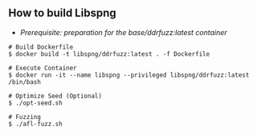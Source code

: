 ## How to build Libspng
- *Prerequisite: preparation for the base/ddrfuzz:latest container*
```
# Build Dockerfile
$ docker build -t libspng/ddrfuzz:latest . -f Dockerfile

# Execute Container
$ docker run -it --name libspng --privileged libspng/ddrfuzz:latest /bin/bash

# Optimize Seed (Optional)
$ ./opt-seed.sh

# Fuzzing
$ ./afl-fuzz.sh
```
